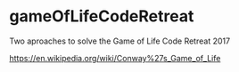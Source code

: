 # gameOfLifeCodeRetreat

Two aproaches to solve the Game of Life Code Retreat 2017

https://en.wikipedia.org/wiki/Conway%27s_Game_of_Life